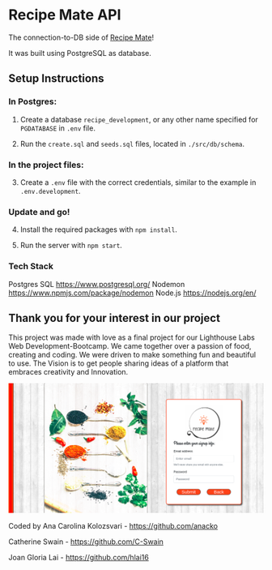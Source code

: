 # Recipe Mate API

The connection-to-DB side of [Recipe Mate](https://github.com/hlai16/Recipe-Mate---LHL-Final)!

It was built using PostgreSQL as database.

## Setup Instructions

### In Postgres:

1. Create a database `recipe_development`, or any other name specified for `PGDATABASE` in `.env` file.

2. Run the `create.sql` and `seeds.sql` files, located in `./src/db/schema`.


### In the project files:

3. Create a `.env` file with the correct credentials, similar to the example in `.env.development`.


### Update and go!

4. Install the required packages with `npm install`.

5. Run the server with `npm start`.

### Tech Stack 

 Postgres SQL    https://www.postgresql.org/
 Nodemon         https://www.npmjs.com/package/nodemon
 Node.js         https://nodejs.org/en/

 ## Thank you for your interest in our project


This project was made with love as a final project for our Lighthouse Labs Web Development-Bootcamp. 
We came together over a passion of food, creating and coding. We were driven to make something fun and beautiful to use. The Vision is to get people sharing ideas of a platform that embraces creativity and Innovation. 

![registration](https://github.com/hlai16/Recipe-Mate---LHL-Final/blob/master/screenshots/Register.png)

Coded by 
Ana Carolina Kolozsvari -  https://github.com/anacko

Catherine Swain -          https://github.com/C-Swain

Joan Gloria Lai -          https://github.com/hlai16

